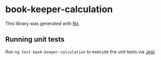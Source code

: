 # book-keeper-calculation

This library was generated with [Nx](https://nx.dev).

## Running unit tests

Run `ng test book-keeper-calculation` to execute the unit tests via [Jest](https://jestjs.io).
